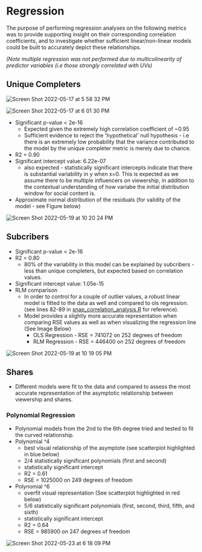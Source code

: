 # Regression 
The purpose of performing regression analyses on the following metrics was to provide supporting insight on their corresponding correlation coefficients, and to investigate whether sufficient linear/non-linear models could be built to accurately depict these relationships. 

*(Note multiple regression was not performed due to multicolinearity of predictor variables (i.e those strongly correlated with UVs)*

## Unique Completers 
![Screen Shot 2022-05-17 at 5 58 32 PM](https://user-images.githubusercontent.com/79600550/168916960-c8950414-8164-4b14-96df-64b21a7e5aa5.png)

![Screen Shot 2022-05-17 at 6 01 30 PM](https://user-images.githubusercontent.com/79600550/168917346-01f43a19-8b02-420d-9ea1-fc242b63b496.png)
- Significant p-value < 2e-16
    - Expected given the extremely high correlation coefficient of ~0.95
    - Sufficient evidence to reject the 'hypothetical' null hypothesis - i.e there is an extremely low probability that the variance contributed to the model by the unique completer metric is merely due to chance. 
- R2 = 0.90
- Significant intercept value: 6.22e-07
    - also expected - statistically significant intercepts indicate that there is substantial variability in y when x=0. This is expected as we assume there to be multiple influencers on viewership, in addition to the contextual understanding of how variabe the initial distribution window for social content is.
- Approximate normal distribution of the residuals (for validity of the model - see Figure below)

![Screen Shot 2022-05-19 at 10 20 24 PM](https://user-images.githubusercontent.com/79600550/169435780-55340dab-2974-4c67-b366-fd0fabad4d1f.png)

## Subcribers 
- Significant p-value < 2e-16
- R2 = 0.80
    -  80% of the variability in this model can be explained by subcribers - less than unique completers, but expected based on correlation values.
- Significant intercept value: 1.05e-15
- RLM comparison 
    - In order to control for a couple of outlier values, a robust linear model is fitted to the data as well and compared to ols regression.(see lines 82-89 in [snap_correlation_analysis.R](https://github.com/a-memme/snapchat_correlation_analysis/blob/main/snap_correlation_analysis.R) for reference).
    - Model provides a slightly more accurate representation when comparing RSE values as well as when visualizing the regression line (See Image Below)
      -  OLS Regression - RSE = 741072 on 252 degrees of freedom
      -  RLM Regression - RSE = 446400 on 252 degrees of freedom

![Screen Shot 2022-05-19 at 10 19 05 PM](https://user-images.githubusercontent.com/79600550/169435666-0ffb3a8b-956e-4ddf-957d-a41bc27f7423.png)


## Shares 
- Different models were fit to the data and compared to assess the most accurate representation of the asymptotic relationship between viewership and shares.


### Polynomial Regression 
- Polynomial models from the 2nd to the 6th degree tried and tested to fit the curved relationship. 
- Polynomial ^4
    -  best visual relationship of the asymptote (see scatterplot highlighted in blue below)
    -  2/4 statistically significant polynomials (first and second)
    -  statistically significant intercept 
    -  R2 = 0.61
    -  RSE = 1025000 on 249 degrees of freedom
- Polynomial ^6
    - overfit visual representation (See scatterplot highlighted in red below)
    - 5/6 statistically significant polynomials (first, second, third, fifth, and sixth)
    - statistically significant intercept 
    - R2 = 0.64
    - RSE = 985900 on 247 degrees of freedom

![Screen Shot 2022-05-23 at 6 18 09 PM](https://user-images.githubusercontent.com/79600550/169914038-24650332-0228-4dc8-9574-b9302e32f5a7.png)
